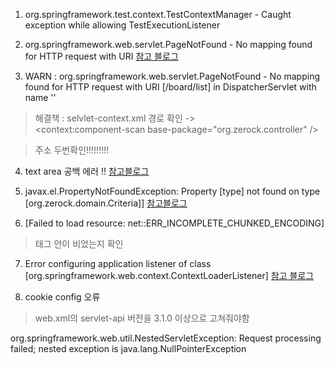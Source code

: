 1. org.springframework.test.context.TestContextManager - Caught exception while allowing TestExecutionListener 

 2. org.springframework.web.servlet.PageNotFound - No mapping found for HTTP request with URI
 [참고 블로그](https://stufeel.tistory.com/8)


3. WARN : org.springframework.web.servlet.PageNotFound - No mapping found for HTTP request with URI [/board/list] in DispatcherServlet with name ''

> 해결책 : selvlet-context.xml 경로 확인
-> 	
	<context:component-scan base-package="org.zerock.controller" />
	
>	주소 두번확인!!!!!!!!!


4. text area 공백 에러 !!
[참고블로그](https://okky.kr/article/292680)




5. javax.el.PropertyNotFoundException: Property [type] not found on type [org.zerock.domain.Criteria]] 
[참고블로그](https://teqoo.tistory.com/)

6.  [Failed to load resource: net::ERR_INCOMPLETE_CHUNKED_ENCODING]

> 태그 안이 비었는지 확인

7. Error configuring application listener of class [org.springframework.web.context.ContextLoaderListener]
[참고 블로그](http://myblog.opendocs.co.kr/archives/1657)

8. cookie config 오류
> web.xml의 servlet-api 버전을 3.1.0 이상으로 고쳐줘야함

org.springframework.web.util.NestedServletException: Request processing failed; nested exception is java.lang.NullPointerException
<!--stackedit_data:
eyJoaXN0b3J5IjpbLTEyOTk1NDU0MzAsLTQ1NzM5NzE0NCw4NT
g5Mzg4MDMsLTE4MDczNjcwMzAsLTIwMjQxMjQ3NzMsLTEwOTAy
ODYwNzYsMTA5MDQ4NDUzNywtMTY0MDU1MDgyMSwtMjc4NDg1MT
Y4XX0=
-->